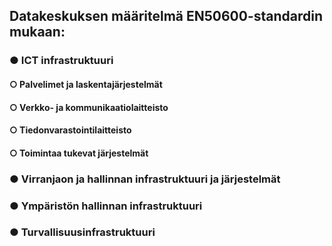 ## Datakeskuksen määritelmä EN50600-standardin mukaan:
### ●	ICT infrastruktuuri
#### ○	Palvelimet ja laskentajärjestelmät
#### ○	Verkko- ja kommunikaatiolaitteisto
#### ○	Tiedonvarastointilaitteisto
#### ○	Toimintaa tukevat järjestelmät
### ●	Virranjaon ja hallinnan infrastruktuuri ja järjestelmät
### ●	Ympäristön hallinnan infrastruktuuri
### ●	Turvallisuusinfrastruktuuri

